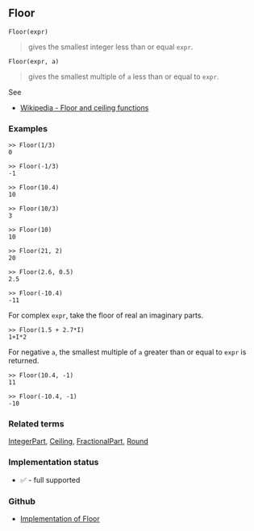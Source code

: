 ## Floor

```
Floor(expr)
```

> gives the smallest integer less than or equal `expr`. 

```
Floor(expr, a)
```

> gives the smallest multiple of `a` less than or equal to `expr`. 

See
* [Wikipedia - Floor and ceiling functions](https://en.wikipedia.org/wiki/Floor_and_ceiling_functions)

### Examples

```
>> Floor(1/3)
0

>> Floor(-1/3)
-1

>> Floor(10.4)    
10    
 
>> Floor(10/3)    
3    
 
>> Floor(10)    
10    
 
>> Floor(21, 2)    
20    
 
>> Floor(2.6, 0.5)    
2.5    
 
>> Floor(-10.4)    
-11    
```

For complex `expr`, take the floor of real an imaginary parts.

```
>> Floor(1.5 + 2.7*I)    
1+I*2   
```

For negative `a`, the smallest multiple of `a` greater than or equal to `expr` is returned.
   
```
>> Floor(10.4, -1)    
11    
 
>> Floor(-10.4, -1)    
-10    
```

### Related terms 
[IntegerPart](IntegerPart.md), [Ceiling](Ceiling.md), [FractionalPart](FractionalPart.md), [Round](Round.md)






### Implementation status

* &#x2705; - full supported

### Github

* [Implementation of Floor](https://github.com/axkr/symja_android_library/blob/master/symja_android_library/matheclipse-core/src/main/java/org/matheclipse/core/builtin/IntegerFunctions.java#L926) 
